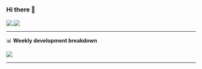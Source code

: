 ### Hi there 👋

<!-- Reference: https://github.com/anuraghazra/github-readme-stats -->


<a href="https://github.com/nykabhishek/">
  <img align="center" src="https://github-readme-stats.vercel.app/api?username=nykabhishek&count_private=true&show_icons=true&hide=contribs" />
</a>

<a href="https://github.com/nykabhishek/">
  <img align="center" src="https://github-readme-stats.vercel.app/api/top-langs/?username=nykabhishek&layout=compact&langs_count=6&exclude_repo=nykabhishek.github.io" />
</a>

-------
📊 **Weekly development breakdown**

<a href="https://github.com/nykabhishek/">
  <img align="center" src="https://github-readme-stats.vercel.app/api/wakatime?username=nykabhishek&layout=compact"/>
</a>

-------

<!-- [![Readme Card](https://github-readme-stats.vercel.app/api/pin/?username=nykabhishek&repo=nykabhishek)](https://github.com/nykabhishek/nykabhishek) -->


<!--
**nykabhishek/nykabhishek** is a ✨ _special_ ✨ repository because its `README.md` (this file) appears on your GitHub profile.

Here are some ideas to get you started:

- 🔭 I’m currently working on ...
- 🌱 I’m currently learning ...
- 👯 I’m looking to collaborate on ...
- 🤔 I’m looking for help with ...
- 💬 Ask me about ...
- 📫 How to reach me: ...
- 😄 Pronouns: ...
- ⚡ Fun fact: ...
-->
